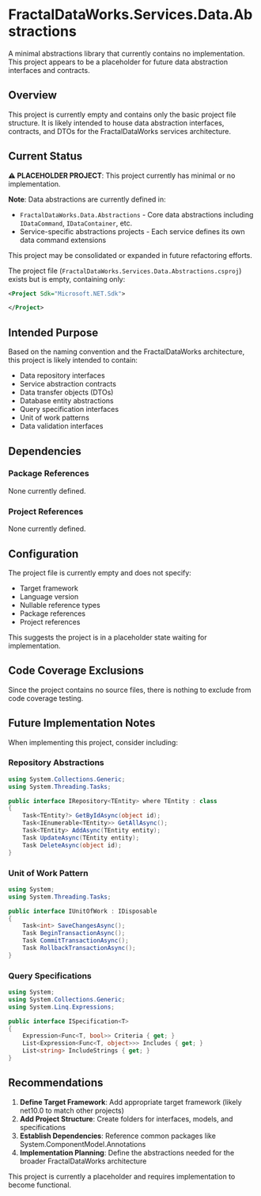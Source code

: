 # FractalDataWorks.Services.Data.Abstractions

A minimal abstractions library that currently contains no implementation. This project appears to be a placeholder for future data abstraction interfaces and contracts.

## Overview

This project is currently empty and contains only the basic project file structure. It is likely intended to house data abstraction interfaces, contracts, and DTOs for the FractalDataWorks services architecture.

## Current Status

**⚠️ PLACEHOLDER PROJECT**: This project currently has minimal or no implementation.

**Note**: Data abstractions are currently defined in:
- `FractalDataWorks.Data.Abstractions` - Core data abstractions including `IDataCommand`, `IDataContainer`, etc.
- Service-specific abstractions projects - Each service defines its own data command extensions

This project may be consolidated or expanded in future refactoring efforts.

The project file (`FractalDataWorks.Services.Data.Abstractions.csproj`) exists but is empty, containing only:
```xml
<Project Sdk="Microsoft.NET.Sdk">

</Project>
```

## Intended Purpose

Based on the naming convention and the FractalDataWorks architecture, this project is likely intended to contain:

- Data repository interfaces
- Service abstraction contracts
- Data transfer objects (DTOs)
- Database entity abstractions
- Query specification interfaces
- Unit of work patterns
- Data validation interfaces

## Dependencies

### Package References
None currently defined.

### Project References  
None currently defined.

## Configuration

The project file is currently empty and does not specify:
- Target framework
- Language version
- Nullable reference types
- Package references
- Project references

This suggests the project is in a placeholder state waiting for implementation.

## Code Coverage Exclusions

Since the project contains no source files, there is nothing to exclude from code coverage testing.

## Future Implementation Notes

When implementing this project, consider including:

### Repository Abstractions
```csharp
using System.Collections.Generic;
using System.Threading.Tasks;

public interface IRepository<TEntity> where TEntity : class
{
    Task<TEntity?> GetByIdAsync(object id);
    Task<IEnumerable<TEntity>> GetAllAsync();
    Task<TEntity> AddAsync(TEntity entity);
    Task UpdateAsync(TEntity entity);
    Task DeleteAsync(object id);
}
```

### Unit of Work Pattern
```csharp
using System;
using System.Threading.Tasks;

public interface IUnitOfWork : IDisposable
{
    Task<int> SaveChangesAsync();
    Task BeginTransactionAsync();
    Task CommitTransactionAsync();
    Task RollbackTransactionAsync();
}
```

### Query Specifications
```csharp
using System;
using System.Collections.Generic;
using System.Linq.Expressions;

public interface ISpecification<T>
{
    Expression<Func<T, bool>> Criteria { get; }
    List<Expression<Func<T, object>>> Includes { get; }
    List<string> IncludeStrings { get; }
}
```

## Recommendations

1. **Define Target Framework**: Add appropriate target framework (likely net10.0 to match other projects)
2. **Add Project Structure**: Create folders for interfaces, models, and specifications
3. **Establish Dependencies**: Reference common packages like System.ComponentModel.Annotations
4. **Implementation Planning**: Define the abstractions needed for the broader FractalDataWorks architecture

This project is currently a placeholder and requires implementation to become functional.